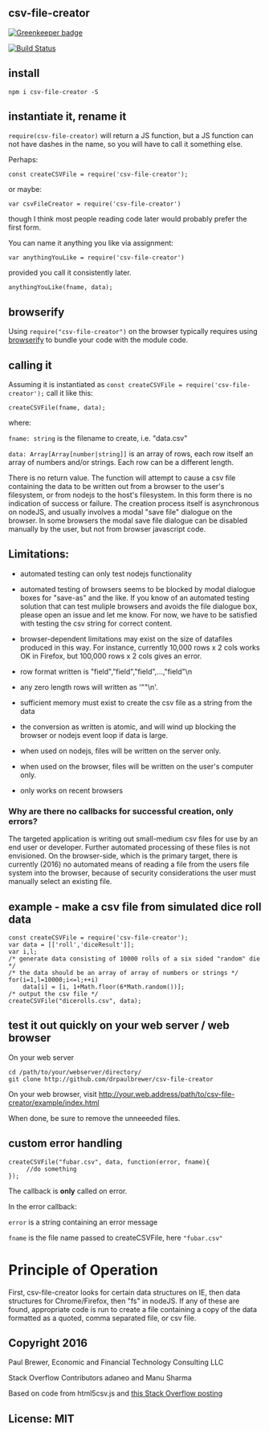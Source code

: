 csv-file-creator
-----

[![Greenkeeper badge](https://badges.greenkeeper.io/DrPaulBrewer/csv-file-creator.svg)](https://greenkeeper.io/)

[![Build Status](https://travis-ci.org/DrPaulBrewer/csv-file-creator.svg?branch=master)](https://travis-ci.org/DrPaulBrewer/csv-file-creator)

## install

    npm i csv-file-creator -S

## instantiate it, rename it

`require(csv-file-creator)` will return a JS function, but a JS function can not have dashes in the name, so you will have to call it something else.  

Perhaps:

    const createCSVFile = require('csv-file-creator');
    
or maybe:

    var csvFileCreator = require('csv-file-creator')
    
though I think most people reading code later would probably prefer the first form. 

You can name it anything you like via assignment:

    var anythingYouLike = require('csv-file-creator')
    
provided you call it consistently later.

    anythingYouLike(fname, data);
    
## browserify

Using `require("csv-file-creator")` on the browser typically requires using [browserify](http://browserify.org/) to bundle your code with the module code.

## calling it

Assuming it is instantiated as `const createCSVFile = require('csv-file-creator');` call it like this:

    createCSVFile(fname, data);
    
where:

`fname: string` is the filename to create, i.e. "data.csv"

`data: Array[Array[number|string]]` is an array of rows, each row itself an array of numbers and/or strings. Each row can be a different length. 

There is no return value.  The function will attempt to cause a csv file containing the data to be written out from a browser to the user's filesystem, or from nodejs to the host's filesystem.  In this form there is no indication of success or failure.  The creation process itself is asynchronous on nodeJS, and usually involves a modal "save file" dialogue on the browser.  In some browsers the modal save file dialogue can be disabled manually by the user, but not from browser javascript code.

##

## Limitations: 
 * automated testing can only test nodejs functionality

 * automated testing of browsers seems to be blocked by modal dialogue boxes for "save-as" and the like.  If you know of an automated testing solution that can test muliple browsers and avoids the file dialogue box, please open an issue and let me know. For now, we have to be satisfied with testing the csv string for correct content.  

 * browser-dependent limitations may exist on the size of datafiles produced in this way. For instance, currently 10,000 rows x 2 cols works OK in Firefox, but 100,000 rows x 2 cols gives an error.

 * row format written is "field","field","field",...,"field"\n

 * any zero length rows will written as '""\n'.  

 * sufficient memory must exist to create the csv file as a string from the data

 * the conversion as written is atomic, and will wind up blocking the browser or nodejs event loop if data is large.

 * when used on nodejs, files will be written on the server only.

 * when used on the browser, files will be written on the user's computer only.

 * only works on recent browsers

### Why are there no callbacks for successful creation, only errors?

The targeted application is writing out small-medium csv files for use by an end user or developer.  Further automated processing of these files is not envisioned.  On the browser-side, which is the primary target, there is currently (2016) no automated means of reading a file from the users file system into the browser, because of security considerations the user must manually select an existing file.  

## example - make a csv file from simulated dice roll data

    const createCSVFile = require('csv-file-creator');
    var data = [['roll','diceResult']];
    var i,l;
    /* generate data consisting of 10000 rolls of a six sided "random" die */
    /* the data should be an array of array of numbers or strings */
    for(i=1,l=10000;i<=l;++i) 
        data[i] = [i, 1+Math.floor(6*Math.random())];
    /* output the csv file */
    createCSVFile("dicerolls.csv", data);

## test it out quickly on your web server / web browser

On your web server

    cd /path/to/your/webserver/directory/
    git clone http://github.com/drpaulbrewer/csv-file-creator
    
On your web browser, visit http://your.web.address/path/to/csv-file-creator/example/index.html

When done, be sure to remove the unneeeded files.

## custom error handling

    createCSVFile("fubar.csv", data, function(error, fname){ 
         //do something
    });

The callback is **only** called on error.  


In the error callback:  

`error` is a string containing an error message

`fname` is the file name passed to createCSVFile, here `"fubar.csv"`

# Principle of Operation

First, csv-file-creator looks for certain data structures on IE, then data structures for Chrome/Firefox, then "fs" in nodeJS.  If any of these are found, 
appropriate code is run to create a file containing a copy of the data
formatted as a quoted, comma separated file, or csv file.  


## Copyright 2016

Paul Brewer, Economic and Financial Technology Consulting LLC

Stack Overflow Contributors adaneo and Manu Sharma

Based on code from html5csv.js and 
[this Stack Overflow posting](http://stackoverflow.com/questions/17836273/export-javascript-data-to-csv-file-without-server-interaction)

## License: MIT

